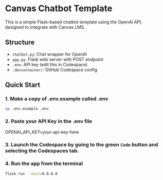 # Canvas Chatbot Template

This is a simple Flask-based chatbot template using the OpenAI API, designed to integrate with Canvas LMS.

## Structure

- `chatbot.py`: Chat wrapper for OpenAI
- `app.py`: Flask web server with POST endpoint
- `.env`: API key (edit this in Codespace)
- `.devcontainer/`: GitHub Codespace config

## Quick Start

### 1. Make a copy of .env.example called .env

```bash
cp .env.example .env
```

### 2. Paste your API Key in the .env file
OPENAI_API_KEY=your-api-key-here

### 3. Launch the Codespace by going to the green `Code` button and selecting the Codespaces tab.


### 4. Run the app from the terminal
```bash
flask run --host=0.0.0.0
```

